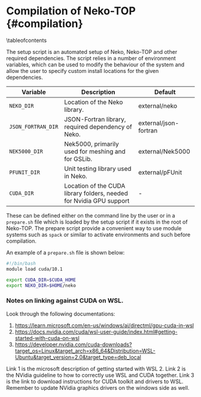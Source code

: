 # Compilation of Neko-TOP {#compilation}
\tableofcontents

The setup script is an automated setup of Neko, Neko-TOP and other required
dependencies. The script relies in a number of environment variables, which can
be used to modify the behaviour of the system and allow the user to specify
custom install locations for the given dependencies.

| Variable           | Description                                                         | Default               |
| ------------------ | ------------------------------------------------------------------- | --------------------- |
| `NEKO_DIR`         | Location of the Neko library.                                       | external/neko         |
| `JSON_FORTRAN_DIR` | JSON-Fortran library, required dependency of Neko.                  | external/json-fortran |
| `NEK5000_DIR`      | Nek5000, primarily used for meshing and for GSLib.                  | external/Nek5000      |
| `PFUNIT_DIR`       | Unit testing library used in Neko.                                  | external/pFUnit       |
| `CUDA_DIR`         | Location of the CUDA library folders, needed for Nvidia GPU support | -                     |

These can be defined either on the command line by the user or in a `prepare.sh`
file which is loaded by the setup script if it exists in the root of Neko-TOP.
The prepare script provide a convenient way to use module systems such as
`spack` or similar to activate environments and such before compilation.

An example of a `prepare.sh` file is shown below:

```bash
#!/bin/bash
module load cuda/10.1

export CUDA_DIR=$CUDA_HOME
export NEKO_DIR=$HOME/neko
```


### Notes on linking against CUDA on WSL.

Look through the following documentations:

1. https://learn.microsoft.com/en-us/windows/ai/directml/gpu-cuda-in-wsl
2. https://docs.nvidia.com/cuda/wsl-user-guide/index.html#getting-started-with-cuda-on-wsl
3. https://developer.nvidia.com/cuda-downloads?target_os=Linux&target_arch=x86_64&Distribution=WSL-Ubuntu&target_version=2.0&target_type=deb_local

Link 1 is the microsoft description of getting started with WSL 2. Link 2 is the
NVidia guideline to how to correctly use WSL and CUDA together. Link 3 is the
link to download instructions for CUDA toolkit and drivers to WSL. Remember to
update NVidia graphics drivers on the windows side as well.
